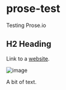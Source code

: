 prose-test
==========

Testing Prose.io

## H2 Heading

Link to a [website](http://google.com "Google link").

![image](//aclc-bc.jpg)

A bit of text.
